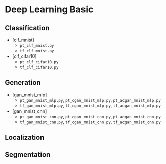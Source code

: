 # Deep Learning Basic

## Classification
- [clf_mnist]
  - `pt_clf_mnist.py`
  - `tf_clf_mnist.py`
- [clf_cifar10]
  - `pt_clf_cifar10.py`
  - `tf_clf_cifar10.py`

## Generation
- [gan_mnist_mlp]
  - `pt_gan_mnist_mlp.py`, `pt_cgan_mnist_mlp.py`, `pt_acgan_mnist_mlp.py`
  - `tf_gan_mnist_mlp.py`, `tf_cgan_mnist_mlp.py`, `tf_acgan_mnist_mlp.py`
- [gan_mnist_cnn]
  - `pt_gan_mnist_cnn.py`, `pt_cgan_mnist_cnn.py`, `pt_acgan_mnist_cnn.py`
  - `tf_gan_mnist_cnn.py`, `tf_cgan_mnist_cnn.py`, `tf_acgan_mnist_cnn.py`

## Localization

## Segmentation
